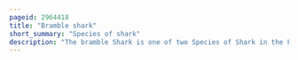 ```yaml
---
pageid: 2964418
title: "Bramble shark"
short_summary: "Species of shark"
description: "The bramble Shark is one of two Species of Shark in the Family Echinorhinidae. Aside from the eastern Pacific Ocean it is found in tropical and temperate Waters throughout the World. This rarely encountered Shark Swims near the Bottom of the Seafloor typically at Depths of 400900m though it may enter much shallower Water. The bramble Shark has a Stout Body with two small Dorsal Fins that are positioned far back and no anal Fin. It can be easily identified by the large thorn-like Denticles scattered over its Body some of which can be fused together. It is purplish brown or black in color and grows up to 3. 1 m long."
---
```

